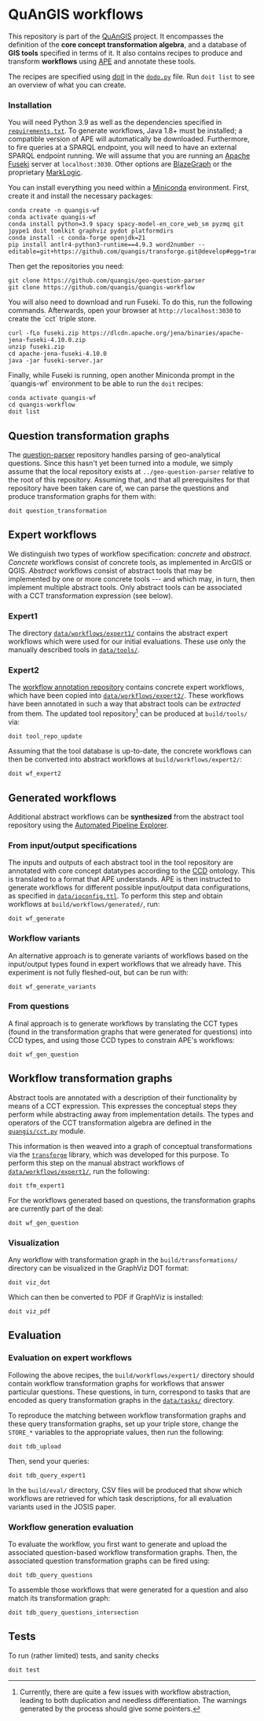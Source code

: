 # QuAnGIS workflows

This repository is part of the [QuAnGIS][quangis] project. It 
encompasses the definition of the **core concept transformation 
algebra**, and a database of **GIS tools** specified in terms of it. It 
also contains recipes to produce and transform **workflows** using [APE] 
and annotate these tools.

The recipes are specified using [doit](https://pydoit.org/) in the 
[`dodo.py`](dodo.py) file. Run `doit list` to see an overview of what 
you can create.

### Installation

You will need Python 3.9 as well as the dependencies specified in 
[`requirements.txt`](requirements.txt). To generate workflows, Java 1.8+ 
must be installed; a compatible version of APE will automatically be 
downloaded. Furthermore, to fire queries at a SPARQL endpoint, you will 
need to have an external SPARQL endpoint running. We will assume that 
you are running an [Apache Fuseki](https://jena.apache.org/) server at 
`localhost:3030`. Other options are 
[BlazeGraph](https://blazegraph.com/) or the proprietary 
[MarkLogic](https://marklogic.com).

You can install everything you need within a 
[Miniconda](https://docs.conda.io/projects/miniconda/en/latest/) 
environment. First, create it and install the necessary packages:

    conda create -n quangis-wf
    conda activate quangis-wf
    conda install python=3.9 spacy spacy-model-en_core_web_sm pyzmq git jpype1 doit tomlkit graphviz pydot platformdirs
    conda install -c conda-forge openjdk=21
    pip install antlr4-python3-runtime==4.9.3 word2number --editable=git+https://github.com/quangis/transforge.git@develop#egg=transforge

Then get the repositories you need:

    git clone https://github.com/quangis/geo-question-parser
    git clone https://github.com/quangis/quangis-workflow

You will also need to download and run Fuseki. To do this, run the 
following commands. Afterwards, open your browser at 
`http://localhost:3030` to create the ´cct´ triple store.

    curl -fLo fuseki.zip https://dlcdn.apache.org/jena/binaries/apache-jena-fuseki-4.10.0.zip
    unzip fuseki.zip
    cd apache-jena-fuseki-4.10.0
    java -jar fuseki-server.jar

Finally, while Fuseki is running, open another Miniconda prompt in the 
´quangis-wf´ environment to be able to run the `doit` recipes:

    conda activate quangis-wf
    cd quangis-workflow
    doit list


## Question transformation graphs

The [question-parser](https://github.com/quangis/geo-question-parser) 
repository handles parsing of geo-analytical questions. Since this 
hasn't yet been turned into a module, we simply assume that the local 
repository exists at `../geo-question-parser` relative to the root of 
this repository. Assuming that, and that all prerequisites for that 
repository have been taken care of, we can parse the questions and 
produce transformation graphs for them with:

    doit question_transformation


## Expert workflows

We distinguish two types of workflow specification: *concrete* and 
*abstract*. *Concrete* workflows consist of concrete tools, as 
implemented in ArcGIS or QGIS. *Abstract* workflows consist of abstract 
tools that may be implemented by one or more concrete tools --- and 
which may, in turn, then implement multiple abstract tools. Only 
abstract tools can be associated with a CCT transformation expression 
(see below).


### Expert1

The directory [`data/workflows/expert1/`](data/workflows/expert1) 
contains the abstract expert workflows which were used for our initial 
evaluations. These use only the manually described tools in 
[`data/tools/`](data/tools/). 


### Expert2

The [workflow annotation repository][annot] contains concrete expert 
workflows, which have been copied into 
[`data/workflows/expert2/`](data/workflows/expert2). These workflows 
have been annotated in such a way that abstract tools can be *extracted* 
from them. The updated tool repository[^1] can be produced at 
`build/tools/` via:

    doit tool_repo_update

[^1]: Currently, there are quite a few issues with workflow abstraction, 
    leading to both duplication and needless differentiation. The 
    warnings generated by the process should give some pointers.

Assuming that the tool database is up-to-date, the concrete workflows 
can then be converted into abstract workflows at 
`build/workflows/expert2/`:

    doit wf_expert2


## Generated workflows

Additional abstract workflows can be **synthesized** from the abstract 
tool repository using the [Automated Pipeline Explorer][ape].


### From input/output specifications

The inputs and outputs of each abstract tool in the tool repository are 
annotated with core concept datatypes according to the [CCD][ccd] 
ontology. This is translated to a format that APE understands. APE is 
then instructed to generate workflows for different possible 
input/output data configurations, as specified in 
[`data/ioconfig.ttl`](data/ioconfig.ttl). To perform this step and 
obtain workflows at `build/workflows/generated/`, run:

    doit wf_generate


### Workflow variants

An alternative approach is to generate variants of workflows based on 
the input/output types found in expert workflows that we already have. 
This experiment is not fully fleshed-out, but can be run with:

    doit wf_generate_variants


### From questions

A final approach is to generate workflows by translating the CCT types 
(found in the transformation graphs that were generated for questions) 
into CCD types, and using those CCD types to constrain APE's workflows:

    doit wf_gen_question


## Workflow transformation graphs

Abstract tools are annotated with a description of their functionality 
by means of a CCT expression. This expresses the conceptual steps they 
perform while abstracting away from implementation details. The types 
and operators of the CCT transformation algebra are defined in the 
[`quangis/cct.py`](quangis/cct.py) module.

This information is then weaved into a graph of conceptual 
transformations via the [`transforge`][tf] library, which was developed 
for this purpose. To perform this step on the manual abstract workflows 
of [`data/workflows/expert1/`](data/workflows/expert1/), run the 
following:

    doit tfm_expert1

For the workflows generated based on questions, the transformation 
graphs are currently part of the deal:

    doit wf_gen_question


### Visualization

Any workflow with transformation graph in the `build/transformations/` 
directory can be visualized in the GraphViz DOT format:

    doit viz_dot

Which can then be converted to PDF if GraphViz is installed:

    doit viz_pdf


## Evaluation

### Evaluation on expert workflows

Following the above recipes, the `build/workflows/expert1/` directory 
should contain workflow transformation graphs for workflows that answer 
particular questions. These questions, in turn, correspond to tasks that 
are encoded as query transformation graphs in the 
[`data/tasks/`](data/tasks/) directory.

To reproduce the matching between workflow transformation graphs and 
these query transformation graphs, set up your triple store, change the 
`STORE_*` variables to the appropriate values, then run the following:

    doit tdb_upload

Then, send your queries:

    doit tdb_query_expert1

In the `build/eval/` directory, CSV files will be produced that show 
which workflows are retrieved for which task descriptions, for all 
evaluation variants used in the JOSIS paper.


### Workflow generation evaluation

To evaluate the workflow, you first want to generate and upload the 
associated question-based workflow transformation graphs. Then, the 
associated question transformation graphs can be fired using:

    doit tdb_query_questions

To assemble those workflows that were generated for a question and also 
match its transformation graph:

    doit tdb_query_questions_intersection


## Tests

To run (rather limited) tests, and sanity checks

    doit test


[annot]: https://github.com/quangis/QuAnGIS_workflow_annotation
[quangis]: https://questionbasedanalysis.com/
[ccd]: http://geographicknowledge.de/vocab/CoreConceptData.rdf
[jpype]: https://jpype.readthedocs.io/
[ape]: https://github.com/sanctuuary/APE
[aped]: https://ape-framework.readthedocs.io/
[cct]: https://github.com/quangis/cct
[tf]: https://github.com/quangis/transforge
